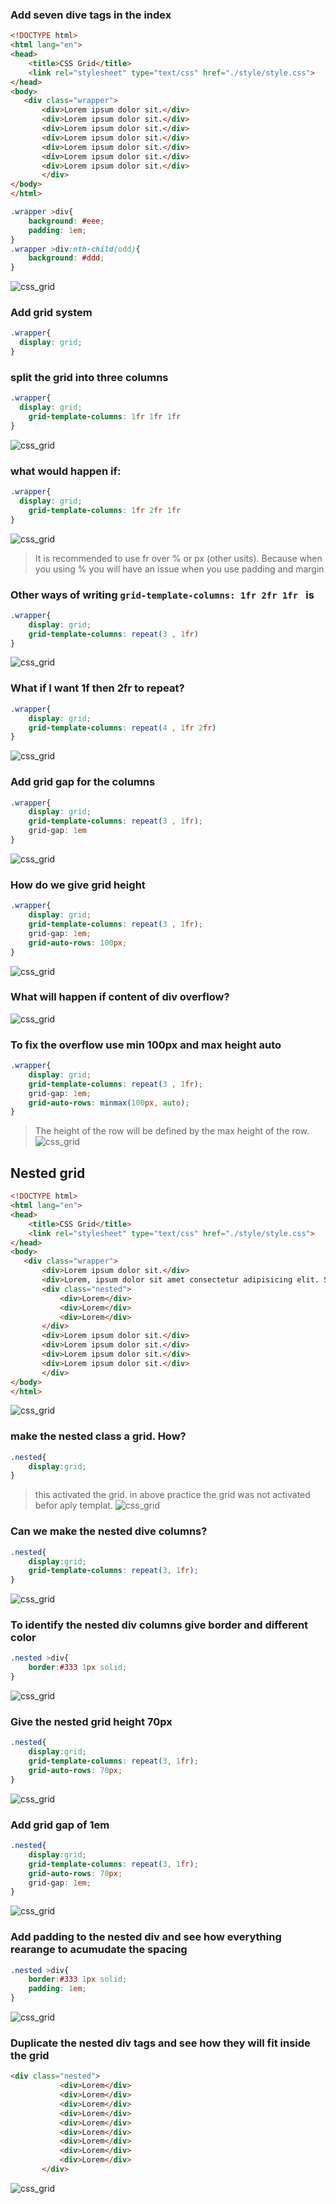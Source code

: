 ### Add seven dive tags in the index
```html
<!DOCTYPE html>
<html lang="en">
<head>
    <title>CSS Grid</title>
    <link rel="stylesheet" type="text/css" href="./style/style.css">
</head>
<body>
   <div class="wrapper">
       <div>Lorem ipsum dolor sit.</div>
       <div>Lorem ipsum dolor sit.</div>
       <div>Lorem ipsum dolor sit.</div>
       <div>Lorem ipsum dolor sit.</div>
       <div>Lorem ipsum dolor sit.</div>
       <div>Lorem ipsum dolor sit.</div>
       <div>Lorem ipsum dolor sit.</div>
       </div>
</body>
</html>
```
```css
.wrapper >div{
    background: #eee;
    padding: 1em;
}
.wrapper >div:nth-child(odd){
    background: #ddd;
}
```
![css_grid](./DOC/css_grid_project_1.png)
### Add grid system
```css
.wrapper{
  display: grid;
}
```
### split the grid into three columns
```css
.wrapper{
  display: grid;
    grid-template-columns: 1fr 1fr 1fr 
}
```
![css_grid](./DOC/css_grid_project_2.png)

### what would happen if:
```css
.wrapper{
  display: grid;
    grid-template-columns: 1fr 2fr 1fr 
}
```
![css_grid](./DOC/css_grid_project_3.png)
> It is recommended to use fr over % or px (other usits). Because when you using % you will have an issue when you use padding and margin

### Other ways of writing `grid-template-columns: 1fr 2fr 1fr ` is
```css
.wrapper{
    display: grid;
    grid-template-columns: repeat(3 , 1fr) 
}
```
![css_grid](./DOC/css_grid_project_3.png)
### What if I want 1f then 2fr to repeat?
```css
.wrapper{
    display: grid;
    grid-template-columns: repeat(4 , 1fr 2fr) 
}
```
![css_grid](./DOC/css_grid_project_4.png)
### Add grid gap for the columns
```css
.wrapper{
    display: grid;
    grid-template-columns: repeat(3 , 1fr);
    grid-gap: 1em
}
```
![css_grid](./DOC/css_grid_project_5.png)
### How do we give grid height
```css
.wrapper{
    display: grid;
    grid-template-columns: repeat(3 , 1fr);
    grid-gap: 1em;
    grid-auto-rows: 100px;
}
```
![css_grid](./DOC/css_grid_project_6.png)
### What will happen if content of div overflow?
![css_grid](./DOC/css_grid_project_7.png)
### To fix the overflow use min 100px and max height auto
```css
.wrapper{
    display: grid;
    grid-template-columns: repeat(3 , 1fr);
    grid-gap: 1em;
    grid-auto-rows: minmax(100px, auto);
}
```
> The height of the row will be defined by the max height of the row.
![css_grid](./DOC/css_grid_project_8.png)
## Nested grid
```Html
<!DOCTYPE html>
<html lang="en">
<head>
    <title>CSS Grid</title>
    <link rel="stylesheet" type="text/css" href="./style/style.css">
</head>
<body>
   <div class="wrapper">
       <div>Lorem ipsum dolor sit.</div>
       <div>Lorem, ipsum dolor sit amet consectetur adipisicing elit. Suscipit nostrum delectus eius modi pariatur explicabo recusandae laboriosam, voluptatem commodi, nihil quibusdam non quam vero sint est? Laboriosam quidem numquam, vel nobis, voluptas esse dolores laudantium aut, a sed culpa. Adipisci.</div>
       <div class="nested">
           <div>Lorem</div>
           <div>Lorem</div>
           <div>Lorem</div>
       </div>
       <div>Lorem ipsum dolor sit.</div>
       <div>Lorem ipsum dolor sit.</div>
       <div>Lorem ipsum dolor sit.</div>
       <div>Lorem ipsum dolor sit.</div>
       </div>
</body>
</html>
```
![css_grid](./DOC/css_grid_project_9.png)

### make the nested class a grid. How?
```css
.nested{
    display:grid;
}
```
> this activated the grid. in above practice the grid was not activated befor aply templat.
![css_grid](./DOC/css_grid_project_10.png)
### Can we make the nested dive columns?
```css
.nested{
    display:grid;
    grid-template-columns: repeat(3, 1fr);
}
```
![css_grid](./DOC/css_grid_project_11.png)
### To identify the nested div columns give border and different color
```css
.nested >div{
    border:#333 1px solid;
}
```
![css_grid](./DOC/css_grid_project_12.png)
### Give the nested grid height 70px
```css
.nested{
    display:grid;
    grid-template-columns: repeat(3, 1fr);
    grid-auto-rows: 70px;
}
```
![css_grid](./DOC/css_grid_project_13.png)
### Add grid gap of 1em
```css
.nested{
    display:grid;
    grid-template-columns: repeat(3, 1fr);
    grid-auto-rows: 70px;
    grid-gap: 1em;
}
```
![css_grid](./DOC/css_grid_project_14.png)
### Add padding to the nested div and see how everything rearange to acumudate the spacing
```css
.nested >div{
    border:#333 1px solid;
    padding: 1em;
}
```
![css_grid](./DOC/css_grid_project_15.png)
### Duplicate the nested div tags and see how they will fit inside the grid
```html
<div class="nested">
           <div>Lorem</div>
           <div>Lorem</div>
           <div>Lorem</div>
           <div>Lorem</div>
           <div>Lorem</div>
           <div>Lorem</div>
           <div>Lorem</div>
           <div>Lorem</div>
           <div>Lorem</div>
       </div>
```
![css_grid](./DOC/css_grid_project_16.png)

